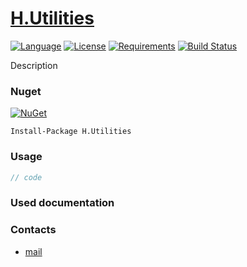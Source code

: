 # [H.Utilities](https://github.com/HavenDV/H.Utilities/) 

[![Language](https://img.shields.io/badge/language-C%23-blue.svg?style=flat-square)](https://github.com/HavenDV/H.Utilities/search?l=C%23&o=desc&s=&type=Code) 
[![License](https://img.shields.io/github/license/HavenDV/H.Utilities.svg?label=License&maxAge=86400)](LICENSE.md) 
[![Requirements](https://img.shields.io/badge/Requirements-.NET%20Standard%202.0-blue.svg)](https://github.com/dotnet/standard/blob/master/docs/versions/netstandard2.0.md)
[![Build Status](https://github.com/HavenDV/H.Utilities/workflows/.NET/badge.svg?branch=master)](https://github.com/HavenDV/H.Utilities/actions?query=workflow%3A%22.NET%22)

Description

### Nuget

[![NuGet](https://img.shields.io/nuget/dt/H.Utilities.svg?style=flat-square&label=H.Utilities)](https://www.nuget.org/packages/H.Utilities/)

```
Install-Package H.Utilities
```

### Usage

```cs
// code
```

### Used documentation

### Contacts
* [mail](mailto:havendv@gmail.com)

